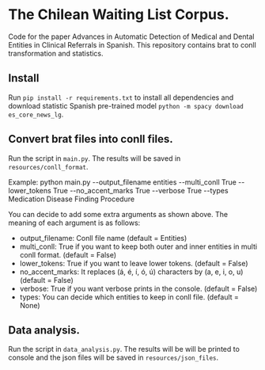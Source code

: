 # The Chilean Waiting List Corpus.

Code for the paper Advances in Automatic Detection of Medical and Dental Entities in Clinical Referrals in Spanish. This repository contains brat to conll transformation and statistics.

## Install

Run `pip install -r requirements.txt` to install all dependencies and download statistic Spanish pre-trained
model `python -m spacy download es_core_news_lg`.

## Convert brat files into conll files.

Run the script in `main.py`. The results will be saved in `resources/conll_format`.

Example: python main.py --output_filename entities --multi_conll True --lower_tokens True --no_accent_marks 
True --verbose True --types Medication Disease Finding Procedure

You can decide to add some extra arguments as shown above. The meaning of each argument is as follows:

- output_filename: Conll file name (default = Entities)
- multi_conll: True if you want to keep both outer and inner entities in multi conll format. (default = False)
- lower_tokens: True if you want to leave lower tokens. (default = False)
- no_accent_marks: It replaces (á, é, í, ó, ú) characters by (a, e, i, o, u) (default = False)
- verbose: True if you want verbose prints in the console. (default = False)
- types: You can decide which entities to keep in conll file. (default = None)


## Data analysis.

Run the script in `data_analysis.py`. The results will be will be printed to console and the json files will be saved in `resources/json_files`. 

